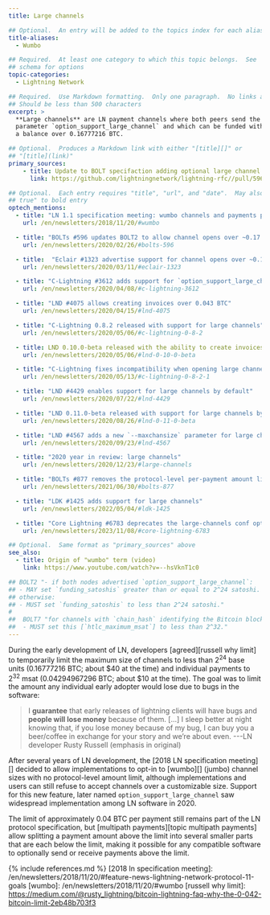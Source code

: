 ```yaml
---
title: Large channels

## Optional.  An entry will be added to the topics index for each alias
title-aliases:
  - Wumbo

## Required.  At least one category to which this topic belongs.  See
## schema for options
topic-categories:
  - Lightning Network

## Required.  Use Markdown formatting.  Only one paragraph.  No links allowed.
## Should be less than 500 characters
excerpt: >
  **Large channels** are LN payment channels where both peers send the
  parameter `option_support_large_channel` and which can be funded with
  a balance over 0.16777216 BTC.

## Optional.  Produces a Markdown link with either "[title][]" or
## "[title](link)"
primary_sources:
    - title: Update to BOLT specifaction adding optional large channel support
      link: https://github.com/lightningnetwork/lightning-rfc//pull/596

## Optional.  Each entry requires "title", "url", and "date".  May also use "feature:
## true" to bold entry
optech_mentions:
  - title: "LN 1.1 specification meeting: wumbo channels and payments proposal"
    url: /en/newsletters/2018/11/20/#wumbo

  - title: "BOLTs #596 updates BOLT2 to allow channel opens over ~0.17 BTC"
    url: /en/newsletters/2020/02/26/#bolts-596

  - title:  "Eclair #1323 advertise support for channel opens over ~0.17 BTC"
    url: /en/newsletters/2020/03/11/#eclair-1323

  - title: "C-Lightning #3612 adds support for `option_support_large_channel`"
    url: /en/newsletters/2020/04/08/#c-lightning-3612

  - title: "LND #4075 allows creating invoices over 0.043 BTC"
    url: /en/newsletters/2020/04/15/#lnd-4075

  - title: "C-Lightning 0.8.2 released with support for large channels"
    url: /en/newsletters/2020/05/06/#c-lightning-0-8-2

  - title: LND 0.10.0-beta released with the ability to create invoices over 0.043 BTC
    url: /en/newsletters/2020/05/06/#lnd-0-10-0-beta

  - title: "C-Lightning fixes incompatibility when opening large channels with Eclair"
    url: /en/newsletters/2020/05/13/#c-lightning-0-8-2-1

  - title: "LND #4429 enables support for large channels by default"
    url: /en/newsletters/2020/07/22/#lnd-4429

  - title: "LND 0.11.0-beta released with support for large channels by default"
    url: /en/newsletters/2020/08/26/#lnd-0-11-0-beta

  - title: "LND #4567 adds a new `--maxchansize` parameter for large channels"
    url: /en/newsletters/2020/09/23/#lnd-4567

  - title: "2020 year in review: large channels"
    url: /en/newsletters/2020/12/23/#large-channels

  - title: "BOLTs #877 removes the protocol-level per-payment amount limit"
    url: /en/newsletters/2021/06/30/#bolts-877

  - title: "LDK #1425 adds support for large channels"
    url: /en/newsletters/2022/05/04/#ldk-1425

  - title: "Core Lightning #6783 deprecates the large-channels conf option, making them always enabled"
    url: /en/newsletters/2023/11/08/#core-lightning-6783

## Optional.  Same format as "primary_sources" above
see_also:
  - title: Origin of "wumbo" term (video)
    link: https://www.youtube.com/watch?v=--hsVknT1c0

## BOLT2 "- if both nodes advertised `option_support_large_channel`:
## - MAY set `funding_satoshis` greater than or equal to 2^24 satoshi.
## otherwise:
## - MUST set `funding_satoshis` to less than 2^24 satoshi."
#
##  BOLT7 "for channels with `chain_hash` identifying the Bitcoin blockchain:
##  - MUST set this [`htlc_maximum_msat`] to less than 2^32."
---
```

During the early development of LN, developers [agreed][russell why
limit] to temporarily limit the maximum size of channels to less than
2<sup>24</sup> base units (0.16777216 BTC; about $40 at the time) and
individual payments to 2<sup>32</sup> msat (0.04294967296 BTC; about
$10 at the time).  The goal was to limit the amount any individual
early adopter would lose due to bugs in the software:

> I **guarantee** that early releases of lightning clients will have
> bugs and **people will lose money** because of them. [...] I sleep
> better at night knowing that, if you lose money because of my bug, I
> can buy you a beer/coffee in exchange for your story and we’re about
> even. ---LN developer Rusty Russell (emphasis in original)

After several years of LN development, the [2018 LN specification
meeting][] decided to allow implementations to opt-in to [wumbo][]
(jumbo) channel sizes with no protocol-level amount limit, although
implementations and users can still refuse to accept channels over
a customizable size.  Support for this new feature, later named
`option_support_large_channel` saw widespread implementation among LN
software in 2020.

The limit of approximately 0.04 BTC per payment still remains part of
the LN protocol specification, but [multipath payments][topic
multipath payments] allow splitting a payment amount above the limit
into several smaller parts that are each below the limit, making it
possible for any compatible software to optionally send or receive
payments above the limit.

{% include references.md %}
[2018 ln specification meeting]: /en/newsletters/2018/11/20/#feature-news-lightning-network-protocol-11-goals
[wumbo]: /en/newsletters/2018/11/20/#wumbo
[russell why limit]: https://medium.com/@rusty_lightning/bitcoin-lightning-faq-why-the-0-042-bitcoin-limit-2eb48b703f3
